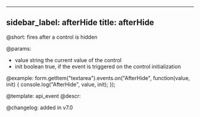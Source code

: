 
---
sidebar_label: afterHide
title: afterHide
---          

@short: fires after a control is hidden
 

@params:
- value     string     the current value of the control
- init      boolean     true, if the event is triggered on the control initialization


@example:
form.getItem("textarea").events.on("AfterHide", function(value, init) {
    console.log("AfterHide", value, init);
});


@template: api_event
@descr:

@changelog: added in v7.0
